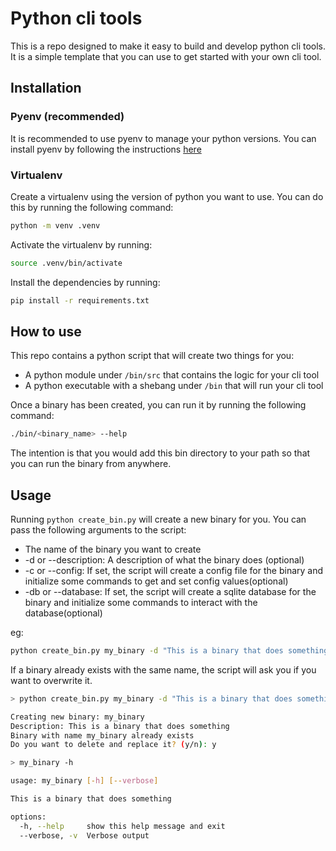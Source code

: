# Python cli tools

This is a repo designed to make it easy to build and develop python cli tools. It is a simple template that you can use to get started with your own cli tool.

## Installation

### Pyenv (recommended)

It is recommended to use pyenv to manage your python versions. You can install pyenv by following the instructions [here](https://github.com/pyenv/pyenv)

### Virtualenv

Create a virtualenv using the version of python you want to use. You can do this by running the following command:

```bash
python -m venv .venv
```

Activate the virtualenv by running:

```bash
source .venv/bin/activate
```

Install the dependencies by running:

```bash
pip install -r requirements.txt
```

## How to use

This repo contains a python script that will create two things for you:

- A python module under `/bin/src` that contains the logic for your cli tool
- A python executable with a shebang under `/bin` that will run your cli tool

Once a binary has been created, you can run it by running the following command:

```bash
./bin/<binary_name> --help
```

The intention is that you would add this bin directory to your path so that you can run the binary from anywhere.

## Usage

Running `python create_bin.py` will create a new binary for you. You can pass the following arguments to the script:

- The name of the binary you want to create
- -d or --description: A description of what the binary does (optional)
- -c or --config: If set, the script will create a config file for the binary and initialize some commands to get and set config values(optional)
- -db or --database: If set, the script will create a sqlite database for the binary and initialize some commands to interact with the database(optional)

eg:

```bash
python create_bin.py my_binary -d "This is a binary that does something"
```

If a binary already exists with the same name, the script will ask you if you want to overwrite it.

```bash
> python create_bin.py my_binary -d "This is a binary that does something"

Creating new binary: my_binary
Description: This is a binary that does something
Binary with name my_binary already exists
Do you want to delete and replace it? (y/n): y

> my_binary -h

usage: my_binary [-h] [--verbose]

This is a binary that does something

options:
  -h, --help     show this help message and exit
  --verbose, -v  Verbose output

```